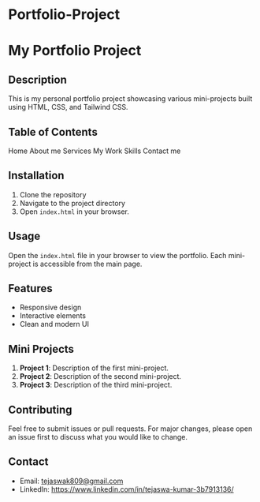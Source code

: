 # Portfolio-Project

# My Portfolio Project

## Description
This is my personal portfolio project showcasing various mini-projects built using HTML, CSS, and Tailwind CSS.

## Table of Contents
Home
About me
Services
My Work
Skills
Contact me

## Installation
1. Clone the repository
2. Navigate to the project directory
3. Open `index.html` in your browser.

## Usage
Open the `index.html` file in your browser to view the portfolio. Each mini-project is accessible from the main page.

## Features
- Responsive design
- Interactive elements
- Clean and modern UI

## Mini Projects
1. **Project 1**: Description of the first mini-project.
2. **Project 2**: Description of the second mini-project.
3. **Project 3**: Description of the third mini-project.

## Contributing
Feel free to submit issues or pull requests. For major changes, please open an issue first to discuss what you would like to change.


## Contact
- Email: tejaswak809@gmail.com
- LinkedIn: https://www.linkedin.com/in/tejaswa-kumar-3b7913136/

